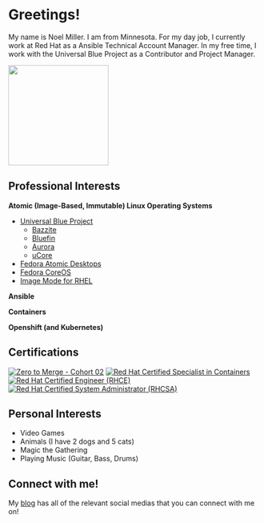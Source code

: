 # Greetings!

My name is Noel Miller. I am from Minnesota. For my day job, I currently work at Red Hat as a Ansible Technical Account Manager. In my free time, I work with the Universal Blue Project as a Contributor and Project Manager.

<a href="https://github.com/anuraghazra/github-readme-stats">
  <img height=200 align="center" src="https://github-readme-stats.vercel.app/api?username=noelmiller&show_icons=true&theme=transparent" />
</a>

## Professional Interests

**Atomic (Image-Based, Immutable) Linux Operating Systems**

- [Universal Blue Project](https://universal-blue.org)
  - [Bazzite](https://bazzite.gg)
  - [Bluefin](https://projectbluefin.io)
  - [Aurora](https://getaurora.dev/)
  - [uCore](https://github.com/ublue-os/ucore)
- [Fedora Atomic Desktops](https://fedoraproject.org/atomic-desktops/)
- [Fedora CoreOS](https://fedoraproject.org/coreos/)
- [Image Mode for RHEL](https://www.redhat.com/en/technologies/linux-platforms/enterprise-linux/image-mode)

**Ansible**

**Containers**

**Openshift (and Kubernetes)**

## Certifications

<!--START_SECTION:badges-->
[![Zero to Merge - Cohort 02](https://images.credly.com/size/100x100/images/305177f2-e888-45d9-b395-ce46a8979965/blob)](http://www.credly.com/badges/f7b0be64-035e-4648-9c65-44b0ffe2a35e "Zero to Merge - Cohort 02")
[![Red Hat Certified Specialist in Containers](https://images.credly.com/size/100x100/images/272f17b3-2eb9-4e5f-aa3c-66c6b137fb27/image.png)](http://www.credly.com/badges/a7192d0e-68f4-48bf-945a-35306c6d5b73 "Red Hat Certified Specialist in Containers")
[![Red Hat Certified Engineer (RHCE)](https://images.credly.com/size/100x100/images/19c4e804-54fe-4857-b022-7cfd5520596c/image.png)](http://www.credly.com/badges/fbe5c4e0-8ebe-4203-b17e-01e25ef0a112 "Red Hat Certified Engineer (RHCE)")
[![Red Hat Certified System Administrator (RHCSA)](https://images.credly.com/size/100x100/images/572de0ba-2c59-4816-a59d-b0e1687e45ee/image.png)](http://www.credly.com/badges/7608a028-029c-4897-bffe-78fe164e8779 "Red Hat Certified System Administrator (RHCSA)")
<!--END_SECTION:badges-->

## Personal Interests

- Video Games
- Animals (I have 2 dogs and 5 cats)
- Magic the Gathering
- Playing Music (Guitar, Bass, Drums)

## Connect with me!

My [blog](https://noelmiller.dev/pages/contact) has all of the relevant social medias that you can connect with me on!
